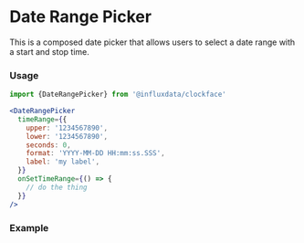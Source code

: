 # Date Range Picker

This is a composed date picker that allows users to select a date range with a start and stop time.

### Usage

```jsx
import {DateRangePicker} from '@influxdata/clockface'
```

```jsx
<DateRangePicker
  timeRange={{
    upper: '1234567890',
    lower: '1234567890',
    seconds: 0,
    format: 'YYYY-MM-DD HH:mm:ss.SSS',
    label: 'my label',
  }}
  onSetTimeRange={() => {
    // do the thing
  }}
/>
```

### Example

<!-- STORY -->

<!-- STORY HIDE START -->

<!-- STORY HIDE END -->

<!-- PROPS -->
